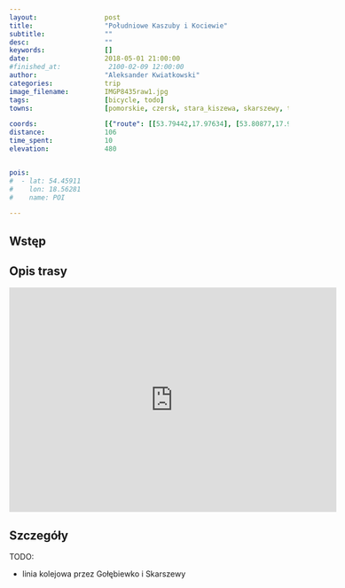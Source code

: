 ```yaml
---
layout:                 post
title:                  "Południowe Kaszuby i Kociewie"
subtitle:               ""
desc:                   ""
keywords:               []
date:                   2018-05-01 21:00:00
#finished_at:            2100-02-09 12:00:00
author:                 "Aleksander Kwiatkowski"
categories:             trip
image_filename:         IMGP8435raw1.jpg
tags:                   [bicycle, todo]
towns:                  [pomorskie, czersk, stara_kiszewa, skarszewy, trabki_wielkie, pszczolki, tczew]

coords:                 [{"route": [[53.79442,17.97634], [53.80877,17.98149], [53.83876,18.01368], [53.85992,18.02492], [53.88234,18.01668], [53.89140,18.02990], [53.89529,18.00810], [53.89140,18.02973], [53.89989,18.04363], [53.89711,18.08371], [53.93730,18.08552], [53.96695,18.09067], [53.97144,18.11290], [53.98886,18.16405], [53.99531,18.21529], [54.00828,18.22551], [54.01590,18.28791], [54.02885,18.31469], [54.02512,18.32679], [54.05269,18.36876], [54.06660,18.40206], [54.06917,18.44472], [54.09555,18.46549], [54.10058,18.49390], [54.11870,18.51725], [54.12634,18.54136], [54.12126,18.54222], [54.11824,18.57123], [54.14500,18.59192], [54.13645,18.62136], [54.13203,18.65449], [54.13519,18.68745], [54.12061,18.70152], [54.11397,18.72693], [54.09771,18.73620], [54.09032,18.78366], [54.09706,18.78881]], "type": "bicycle"}]
distance:               106
time_spent:             10
elevation:              480


pois:
#  - lat: 54.45911
#    lon: 18.56281
#    name: POI

---
```



## Wstęp

## Opis trasy

<iframe height='405' width='590' frameborder='0' allowtransparency='true' scrolling='no' src='https://www.strava.com/activities/1543834219/embed/8b32bfb609c6bcb69c16a8307d10796140e539e4'></iframe>

## Szczegóły

TODO:

* linia kolejowa przez Gołębiewko i Skarszewy
